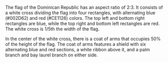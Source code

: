 The flag of the Dominican Republic has an aspect ratio of 2:3. It consists of a white cross dividing the flag into four rectangles, with alternating blue (#002D62) and red (#CE1126) colors. The top left and bottom right rectangles are blue, while the top right and bottom left rectangles are red. The white cross is 1/5th the width of the flag.

In the center of the white cross, there is a coat of arms that occupies 50% of the height of the flag. The coat of arms features a shield with six alternating blue and red sections, a white ribbon above it, and a palm branch and bay laurel branch on either side.